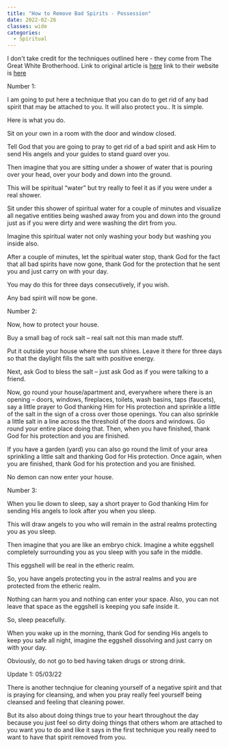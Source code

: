 ```yaml
---
title: "How to Remove Bad Spirits - Possession"
date: 2022-02-26
classes: wide
categories:
  - Spiritual 
---
```


I don't take credit for the techniques outlined here - they come from The Great White Brotherhood. Link to original article is [here](https://thegreatwhitebrotherhood.org/lessons/possession/) link to their website is [here](https://thegreatwhitebrotherhood.org/) 

Number 1:

I am going to put here a technique that you can do to get rid of any bad spirit that may be attached to you. It will also protect you.. It is simple.

Here is what you do.

Sit on your own in a room with the door and window closed.

Tell God that you are going to pray to get rid of a bad spirit and ask Him to send His angels and your guides to stand guard over you.

Then imagine that you are sitting under a shower of water that is pouring over your head, over your body and down into the ground.

This will be spiritual “water” but try really to feel it as if you were under a real shower.

Sit under this shower of spiritual water for a couple of minutes and visualize all negative entities being washed away from you and down into the ground just as if you were dirty and were washing the dirt from you.

Imagine this spiritual water not only washing your body but washing you inside also.

After a couple of minutes, let the spiritual water stop, thank God for the fact that all bad spirits have now gone, thank God for the protection that he sent you and just carry on with your day.

You may do this for three days consecutively, if you wish.

Any bad spirit will now be gone.

Number 2:

Now, how to protect your house.

Buy a small bag of rock salt – real salt not this man made stuff.

Put it outside your house where the sun shines. Leave it there for three days so that the daylight fills the salt with positive energy.

Next, ask God to bless the salt – just ask God as if you were talking to a friend.

Now, go round your house/apartment and, everywhere where there is an opening – doors, windows, fireplaces, toilets, wash basins, taps (faucets), say a little prayer to God thanking Him for His protection and sprinkle a little of the salt in the sign of a cross over those openings. You can also sprinkle a little salt in a line across the threshold of the doors and windows. Go round your entire place doing that. Then, when you have finished, thank God for his protection and you are finished.

If you have a garden (yard) you can also go round the limit of your area sprinkling a little salt and thanking God for His protection. Once again, when you are finished, thank God for his protection and you are finished.

No demon can now enter your house.

Number 3:

When you lie down to sleep, say a short prayer to God thanking Him for sending His angels to look after you when you sleep.

This will draw angels to you who will remain in the astral realms protecting you as you sleep.

Then imagine that you are like an embryo chick. Imagine a white eggshell completely surrounding you as you sleep with you safe in the middle.

This eggshell will be real in the etheric realm.

So, you have angels protecting you in the astral realms and you are protected from the etheric realm.

Nothing can harm you and nothing can enter your space. Also, you can not leave that space as the eggshell is keeping you safe inside it.

So, sleep peacefully.

When you wake up in the morning, thank God for sending His angels to keep you safe all night, imagine the eggshell dissolving and just carry on with your day.

Obviously, do not go to bed having taken drugs or strong drink.

Update 1: 05/03/22

There is another technqiue for cleaning yourself of a negative spirit and that is praying for cleansing, and when you pray really feel yourself being cleansed and feeling that cleaning power.

But its also about doing things true to your heart throughout the day because you just feel so dirty doing things that others whom are attached to you want you to do and like it says in the first technique you really need to want to have that spirit removed from you. 
